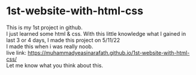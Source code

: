 # 1st-website-with-html-css
This is my 1st project in github.
<br>
I just learned  some html & css. With this little knowledge what I gained in last 3 or 4 days, I made this project on 5/11/22
<br>
I made this when i was really noob.
<br>
live link: https://muhammadyeasinarafath.github.io/1st-website-with-html-css/
<br>
Let me know what you think about this.
